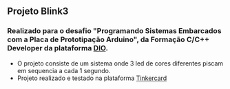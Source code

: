 ## Projeto Blink3
### Realizado para o desafio "Programando Sistemas Embarcados com a Placa de Prototipação Arduino", da Formação C/C++ Developer da plataforma [DIO](https://www.dio.me/).

- O projeto consiste de um sistema onde 3 led de cores diferentes piscam em sequencia a cada 1 segundo.
- Projeto realizado e testado na plataforma [Tinkercard](www.tinkercad.com)